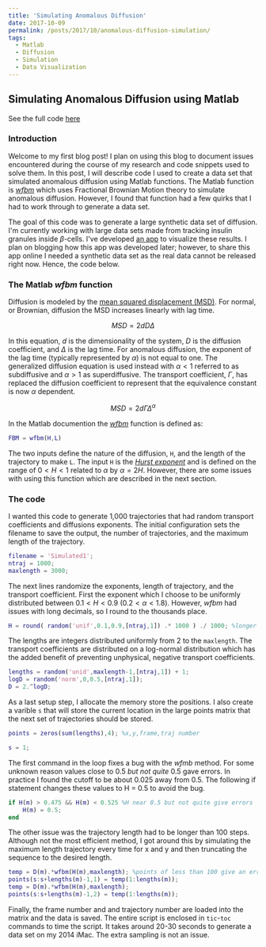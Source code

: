 ```yaml
---
title: 'Simulating Anomalous Diffusion'
date: 2017-10-09
permalink: /posts/2017/10/anomalous-diffusion-simulation/
tags:
  - Matlab
  - Diffusion
  - Simulation
  - Data Visualization
---
```


## Simulating Anomalous Diffusion using Matlab

See the full code [here](https://gist.github.com/mdaddysman/63c223c42eb73a086b0b0ef563bf7143)   

### Introduction

Welcome to my first blog post! I plan on using this blog to document issues encountered during the course of my research and code snippets used to solve them. In this post, I will describe code I used to create a data set that simulated anomalous diffusion using Matlab functions. The Matlab function is [*wfbm*](https://www.mathworks.com/help/wavelet/ref/wfbm.html) which uses Fractional Brownian Motion theory to simulate anomalous diffusion. However, I found that function had a few quirks that I had to work through to generate a data set.   

The goal of this code was to generate a large synthetic data set of diffusion. I'm currently working with large data sets made from tracking insulin granules inside $\beta$-cells. I've developed [an app](https://mdaddysman.shinyapps.io/trajectory_analysis/) to visualize these results. I plan on blogging how this app was developed later; however, to share this app online I needed a synthetic data set as the real data cannot be released right now. Hence, the code below.

### The Matlab *wfbm* function

Diffusion is modeled by the [mean squared displacement (MSD)](https://en.wikipedia.org/wiki/Mean_squared_displacement). For normal, or Brownian, diffusion the MSD increases linearly with lag time.

$$ MSD = 2dD\Delta $$

In this equation, *d* is the dimensionality of the system, *D* is the diffusion coefficient, and $\Delta$ is the lag time. For anomalous diffusion, the exponent of the lag time (typically represented by $\alpha$) is not equal to one. The generalized diffusion equation is used instead with $\alpha < 1$ referred to as subdiffusive and $\alpha > 1$ as superdiffusive. The transport coefficient, $\Gamma$, has replaced the diffusion coefficient to represent that the equivalence constant is now $\alpha$ dependent.

$$ MSD = 2d\Gamma\Delta^\alpha $$

In the Matlab documention the [*wfbm*](https://www.mathworks.com/help/wavelet/ref/wfbm.html) function is defined as:

```matlab
FBM = wfbm(H,L)
```

The two inputs define the nature of the diffusion, `H`, and the length of the trajectory to make `L`. The input `H` is the [*Hurst exponent*](https://en.wikipedia.org/wiki/Hurst_exponent) and is defined on the range of $0 < H < 1$ related to $\alpha$ by $\alpha = 2H$. However, there are some issues with using this function which are described in the next section.

### The code

I wanted this code to generate 1,000 trajectories that had random transport coefficients and diffusions exponents. The initial configuration sets the filename to save the output, the number of trajectories, and the maximum length of the trajectory.

```matlab
filename = 'Simulated1';
ntraj = 1000;
maxlength = 3000;
```
The next lines randomize the exponents, length of trajectory, and the transport coefficient. First the exponent which I choose to be uniformly distributed between $0.1 < H < 0.9$ ($0.2 < \alpha < 1.8$). However, *wfbm* had issues with long decimals, so I round to the thousands place.

```matlab
H = round( random('unif',0.1,0.9,[ntraj,1]) .* 1000 ) ./ 1000; %longer decimals appear to give problems
```
The lengths are integers distributed uniformly from 2 to the `maxlength`. The transport coefficients are distributed on a log-normal distribution which has the added benefit of preventing unphysical, negative transport coefficients.

```matlab
lengths = random('unid',maxlength-1,[ntraj,1]) + 1;
logD = random('norm',0,0.5,[ntraj,1]);
D = 2.^logD;
```
As a last setup step, I allocate the memory store the positions.  I also create a varible `s` that will store the current location in the large points matrix that the next set of trajectories should be stored.

```matlab
points = zeros(sum(lengths),4); %x,y,frame,traj number

s = 1;
```

The first command in the loop fixes a bug with the *wfmb* method. For some unknown reason values close to 0.5 *but not quite* 0.5 gave errors. In practice I found the cutoff to be about 0.025 away from 0.5. The following if statement changes these values to H = 0.5 to avoid the bug.

```matlab
if H(m) > 0.475 && H(m) < 0.525 %H near 0.5 but not quite give errors
    H(m) = 0.5;
end
```

The other issue was the trajectory length had to be longer than 100 steps. Although not the most efficient method, I got around this by simulating the maximum length trajectory every time for x and y and then truncating the sequence to the desired length.

```matlab
temp = D(m).*wfbm(H(m),maxlength); %points of less than 100 give an error. Just subsample.
points(s:s+lengths(m)-1,1) = temp(1:lengths(m));
temp = D(m).*wfbm(H(m),maxlength);
points(s:s+lengths(m)-1,2) = temp(1:lengths(m));
```
Finally, the frame number and and trajectory number are loaded into the matrix and the data is saved. The entire script is enclosed in `tic`-`toc` commands to time the script. It takes around 20-30 seconds to generate a data set on my 2014 iMac. The extra sampling is not an issue.
